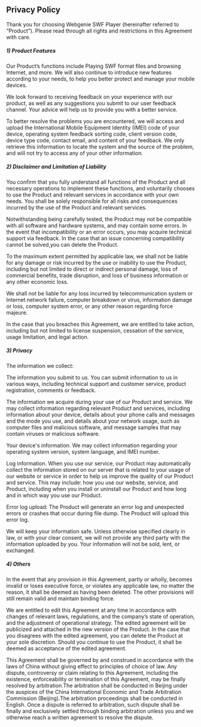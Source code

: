 
## Privacy Policy

Thank you for choosing Webgenie SWF Player (hereinafter referred to “Product”). Please read through all rights and restrictions in this Agreement with care.

##### 1) Product Features

Our Product’s functions include Playing SWF format files and browsing Internet, and more. We will also continue to introduce new features according to your needs, to help you better protect and manage your mobile devices.

We look forward to receiving feedback on your experience with our product, as well as any suggestions you submit to our user feedback channel. Your advice will help us to provide you with a better service.

To better resolve the problems you are encountered, we will access and upload the International Mobile Equipment Identity (IMEI) code of your device, operating system feedback sorting code, client version code, device type code, contact email, and content of your feedback. We only retrieve this information to locate the system and the source of the problem, and will not try to access any of your other information.

##### 2) Disclaimer and Limitation of Liability

You confirm that you fully understand all functions of the Product and all necessary operations to implement these functions, and voluntarily chooses to use the Product and relevant services in accordance with your own needs. You shall be solely responsible for all risks and consequences incurred by the use of the Product and relevant services.

Notwithstanding being carefully tested, the Product may not be compatible with all software and hardware systems, and may contain some errors. In the event that incompatibility or an error occurs, you may acquire technical support via feedback. In the case that an issue concerning compatibility cannot be solved,you can delete the Product.

To the maximum extent permitted by applicable law, we shall not be liable for any damage or risk incurred by the use or inability to use the Product, including but not limited to direct or indirect personal damage, loss of commercial benefits, trade disruption, and loss of business information or any other economic loss.

We shall not be liable for any loss incurred by telecommunication system or Internet network failure, computer breakdown or virus, information damage or loss, computer system error, or any other reason regarding force majeure.

In the case that you breaches this Agreement, we are entitled to take action, including but not limited to license suspension, cessation of the service, usage limitation, and legal action.

##### 3) Privacy

The information we collect:

The information you submit to us. You can submit information to us in various ways, including technical support and customer service, product registration, comments or feedback.

The information we acquire during your use of our Product and service. We may collect information regarding relevant Product and services, including information about your device, details about your phone calls and messages and the mode you use, and details about your network usage, such as computer files and malicious software, and message samples that may contain viruses or malicious software.

Your device's information. We may collect information regarding your operating system version, system language, and IMEI number.

Log information. When you use our service, our Product may automatically collect the information stored on our server that is related to your usage of our website or service in order to help us improve the quality of our Product and service. This may include: how you use our website, service, and Product, including when you install or uninstall our Product and how long and in which way you use our Product.

Error log upload: The Product will generate an error log and unexpected errors or crashes that occur during file dump. The Product will upload this error log.

We will keep your information safe. Unless otherwise specified clearly in law, or with your clear consent, we will not provide any third party with the information uploaded by you. Your information will not be sold, lent, or exchanged.

##### 4) Others

In the event that any provision in this Agreement, partly or wholly, becomes invalid or loses executive force, or violates any applicable law, no matter the reason, it shall be deemed as having been deleted. The other provisions will still remain valid and maintain binding force.

We are entitled to edit this Agreement at any time in accordance with changes of relevant laws, regulations, and the company’s state of operation, and the adjustment of operational strategy. The edited agreement will be publicized and attached in the new version of the Product. In the case that you disagrees with the edited agreement, you can delete the Product at your sole discretion. Should you continue to use the Product, it shall be deemed as acceptance of the edited agreement.

This Agreement shall be governed by and construed in accordance with the laws of China without giving effect to principles of choice of law. Any dispute, controversy or claim relating to this Agreement, including the existence, enforceability or termination of this Agreement, may be finally resolved by arbitration.The arbitration shall be conducted in Beijing under the auspices of the China International Economic and Trade Arbitration Commission (Beijing).The arbitration proceedings shall be conducted in English. Once a dispute is referred to arbitration, such dispute shall be finally and exclusively settled through binding arbitration unless you and we otherwise reach a written agreement to resolve the dispute.
